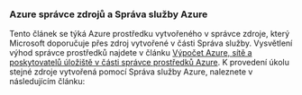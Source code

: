 ### <a name="azure-resource-manager-and-azure-service-management"></a>Azure správce zdrojů a Správa služby Azure
 
Tento článek se týká Azure prostředku vytvořeného v správce zdroje, který Microsoft doporučuje přes zdroj vytvořené v části Správa služby. Vysvětlení výhod správce prostředků najdete v článku [Výpočet Azure, sítě a poskytovatelů úložiště v části správce prostředků Azure](../articles/virtual-machines/virtual-machines-windows-compare-deployment-models.md). K provedení úkolu stejné zdroje vytvořená pomocí Správa služby Azure, naleznete v následujícím článku:
